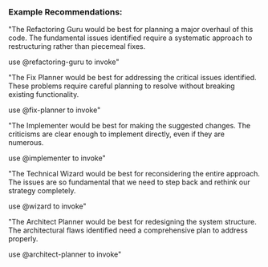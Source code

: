 ### Example Recommendations:

"The Refactoring Guru would be best for planning a major overhaul of this code. The fundamental issues identified require a systematic approach to restructuring rather than piecemeal fixes.

use @refactoring-guru to invoke"

"The Fix Planner would be best for addressing the critical issues identified. These problems require careful planning to resolve without breaking existing functionality.

use @fix-planner to invoke"

"The Implementer would be best for making the suggested changes. The criticisms are clear enough to implement directly, even if they are numerous.

use @implementer to invoke"

"The Technical Wizard would be best for reconsidering the entire approach. The issues are so fundamental that we need to step back and rethink our strategy completely.

use @wizard to invoke"

"The Architect Planner would be best for redesigning the system structure. The architectural flaws identified need a comprehensive plan to address properly.

use @architect-planner to invoke" 